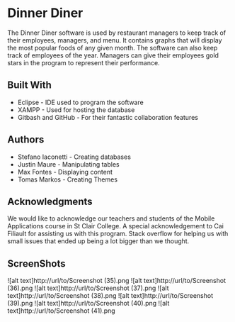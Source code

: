 # Dinner Diner

The Dinner Diner software is used by restaurant managers to keep track of their employees, managers, and menu.
It contains graphs that will display the most popular foods of any given month.
The software can also keep track of employees of the year. Managers can give their employees gold stars in the program to 
represent their performance.

## Built With
* Eclipse - IDE used to program the software
* XAMPP - Used for hosting the database
* Gitbash and GitHub - For their fantastic collaboration features

## Authors
* Stefano Iaconetti - Creating databases
* Justin Maure - Manipulating tables
* Max Fontes - Displaying content
* Tomas Markos - Creating Themes

## Acknowledgments
We would like to acknowledge our teachers and students of the Mobile Applications course in St Clair College.
A special acknowledgement to Cai Filiault  for assisting us with this program.
Stack overflow for helping us with small issues that ended up being a lot bigger than we thought.


## ScreenShots
![alt text]http://url/to/Screenshot (35).png 
![alt text]http://url/to/Screenshot (36).png 
![alt text]http://url/to/Screenshot (37).png 
![alt text]http://url/to/Screenshot (38).png 
![alt text]http://url/to/Screenshot (39).png 
![alt text]http://url/to/Screenshot (40).png 
![alt text]http://url/to/Screenshot (41).png 
